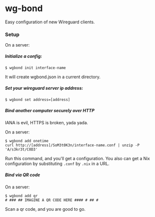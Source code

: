 wg-bond
=======

Easy configuration of new Wireguard clients.

### Setup

On a server:

##### Initialize a config:

```shell script
$ wgbond init interface-name
```

It will create wgbond.json in a current directory.

##### Set your wireguard server ip address:

```shell script
$ wgbond set address=[address]
```

##### Bind another computer securely over HTTP

IANA is evil, HTTPS is broken, yada yada.

On a server:

```shell script
$ wgbond add onetime
curl http://[address]/SoM3t0K3n/interface-name.conf | unzip -P 'A/s3kr3t/C0D3'
```

Run this command, and you'll get a configuration.
You also can get a Nix configuration by substituting `.conf` by `.nix` in a URL.

##### Bind via QR code

On a server:

```shell script
$ wgbond add qr
# ### ## IMAGINE A QR CODE HERE #### # ## #
```

Scan a qr code, and you are good to go.